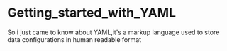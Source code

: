 # Getting_started_with_YAML
So i just came to know about YAML,it's a markup language used to store data configurations in human readable format
